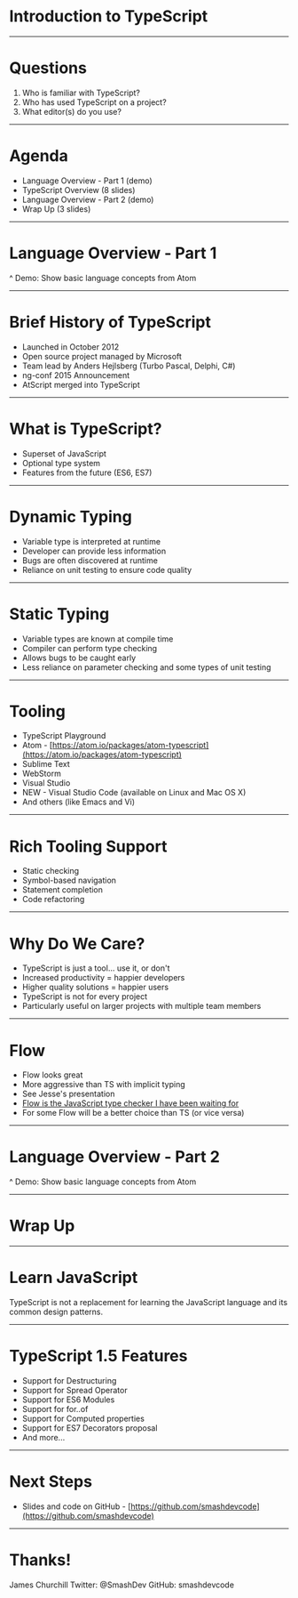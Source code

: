 
# Introduction to TypeScript

---

# Questions

1. Who is familiar with TypeScript?
1. Who has used TypeScript on a project?
1. What editor(s) do you use?

---

# Agenda

* Language Overview - Part 1 (demo)
* TypeScript Overview (8 slides)
* Language Overview - Part 2 (demo)
* Wrap Up (3 slides)

---

# Language Overview - Part 1

^ Demo: Show basic language concepts from Atom

---

# Brief History of TypeScript

* Launched in October 2012
 * Open source project managed by Microsoft
 * Team lead by Anders Hejlsberg (Turbo Pascal, Delphi, C#)
* ng-conf 2015 Announcement
 * AtScript merged into TypeScript

---

# What is TypeScript?

* Superset of JavaScript
* Optional type system
* Features from the future (ES6, ES7)

---

# Dynamic Typing

* Variable type is interpreted at runtime
* Developer can provide less information
* Bugs are often discovered at runtime
* Reliance on unit testing to ensure code quality

---

# Static Typing

* Variable types are known at compile time
* Compiler can perform type checking
* Allows bugs to be caught early
* Less reliance on parameter checking and some types of unit testing

---

# Tooling

* TypeScript Playground
* Atom - [https://atom.io/packages/atom-typescript](https://atom.io/packages/atom-typescript)
* Sublime Text
* WebStorm
* Visual Studio
* NEW - Visual Studio Code (available on Linux and Mac OS X)
* And others (like Emacs and Vi)

---

# Rich Tooling Support

* Static checking
* Symbol-based navigation
* Statement completion
* Code refactoring

---

# Why Do We Care?

* TypeScript is just a tool... use it, or don't
 * Increased productivity = happier developers
 * Higher quality solutions = happier users
* TypeScript is not for every project
 * Particularly useful on larger projects with multiple team members

---

# Flow

* Flow looks great
 * More aggressive than TS with implicit typing
* See Jesse's presentation
 * [Flow is the JavaScript type checker I have been waiting for](http://sitr.us/2014/11/21/flow-is-the-javascript-type-checker-i-have-been-waiting-for.html)
* For some Flow will be a better choice than TS (or vice versa)

---

# Language Overview - Part 2

^ Demo: Show basic language concepts from Atom

---

# Wrap Up

---

# Learn JavaScript

TypeScript is not a replacement for learning the JavaScript language and its common design patterns.

---

# TypeScript 1.5 Features

* Support for Destructuring
* Support for Spread Operator
* Support for ES6 Modules
* Support for for..of
* Support for Computed properties
* Support for ES7 Decorators proposal
* And more...

---

# Next Steps

* Slides and code on GitHub - [https://github.com/smashdevcode](https://github.com/smashdevcode)

---

# Thanks!

James Churchill
Twitter: @SmashDev
GitHub: smashdevcode
